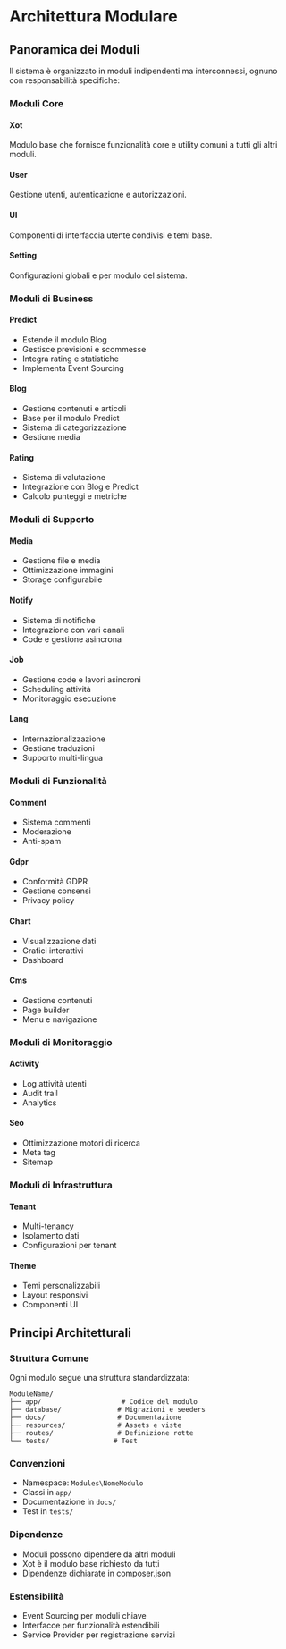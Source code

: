 # Architettura Modulare

## Panoramica dei Moduli
Il sistema è organizzato in moduli indipendenti ma interconnessi, ognuno con responsabilità specifiche:

### Moduli Core

#### Xot
Modulo base che fornisce funzionalità core e utility comuni a tutti gli altri moduli.

#### User
Gestione utenti, autenticazione e autorizzazioni.

#### UI
Componenti di interfaccia utente condivisi e temi base.

#### Setting
Configurazioni globali e per modulo del sistema.

### Moduli di Business

#### Predict
- Estende il modulo Blog
- Gestisce previsioni e scommesse
- Integra rating e statistiche
- Implementa Event Sourcing

#### Blog
- Gestione contenuti e articoli
- Base per il modulo Predict
- Sistema di categorizzazione
- Gestione media

#### Rating
- Sistema di valutazione
- Integrazione con Blog e Predict
- Calcolo punteggi e metriche

### Moduli di Supporto

#### Media
- Gestione file e media
- Ottimizzazione immagini
- Storage configurabile

#### Notify
- Sistema di notifiche
- Integrazione con vari canali
- Code e gestione asincrona

#### Job
- Gestione code e lavori asincroni
- Scheduling attività
- Monitoraggio esecuzione

#### Lang
- Internazionalizzazione
- Gestione traduzioni
- Supporto multi-lingua

### Moduli di Funzionalità

#### Comment
- Sistema commenti
- Moderazione
- Anti-spam

#### Gdpr
- Conformità GDPR
- Gestione consensi
- Privacy policy

#### Chart
- Visualizzazione dati
- Grafici interattivi
- Dashboard

#### Cms
- Gestione contenuti
- Page builder
- Menu e navigazione

### Moduli di Monitoraggio

#### Activity
- Log attività utenti
- Audit trail
- Analytics

#### Seo
- Ottimizzazione motori di ricerca
- Meta tag
- Sitemap

### Moduli di Infrastruttura

#### Tenant
- Multi-tenancy
- Isolamento dati
- Configurazioni per tenant

#### Theme
- Temi personalizzabili
- Layout responsivi
- Componenti UI

## Principi Architetturali

### Struttura Comune
Ogni modulo segue una struttura standardizzata:
```
ModuleName/
├── app/                    # Codice del modulo
├── database/              # Migrazioni e seeders
├── docs/                  # Documentazione
├── resources/             # Assets e viste
├── routes/                # Definizione rotte
└── tests/                # Test
```

### Convenzioni
- Namespace: `Modules\NomeModulo`
- Classi in `app/`
- Documentazione in `docs/`
- Test in `tests/`

### Dipendenze
- Moduli possono dipendere da altri moduli
- Xot è il modulo base richiesto da tutti
- Dipendenze dichiarate in composer.json

### Estensibilità
- Event Sourcing per moduli chiave
- Interfacce per funzionalità estendibili
- Service Provider per registrazione servizi 